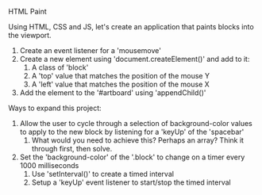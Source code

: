 HTML Paint

Using HTML, CSS and JS, let's create an application that paints blocks into the viewport.

1. Create an event listener for a 'mousemove'
2. Create a new element using 'document.createElement()' and add to it:
    1. A class of 'block'
    2. A 'top' value that matches the position of the mouse Y
    3. A 'left' value that matches the position of the mouse X
3. Add the element to the '#artboard' using 'appendChild()'

Ways to expand this project:

  1. Allow the user to cycle through a selection of background-color values to apply to the new block by listening for a 'keyUp' of the 'spacebar'
      1. What would you need to achieve this? Perhaps an array? Think it through first, then solve.
  2. Set the 'background-color' of the '.block' to change on a timer every 1000 milliseconds
      1. Use 'setInterval()' to create a timed interval
      2. Setup a 'keyUp' event listener to start/stop the timed interval
